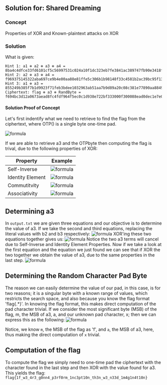 ## Solution for: Shared Dreaming

### Concept
Properties of XOR and Known-plaintext attacks on XOR

### Solution

What is given:
```
Hint 1: a1 ⊕ a2 ⊕ a3 ⊕ a4 = 8ba4c4dfce33fd6101cf5c56997531c024a10f1dc323eb7fe3841ac389747fb90e3418f90011ef2610fa3636cd6cf0002d19faa30d39161fbd45cc58abff6a84
Hint 2: a2 ⊕ a3 ⊕ a4 = f969375145322aba697ce9b4e00aa88e81ffe5c306b1b98148f33c4581b2ac39bc95f13b27c39f2311a590b7e27cdbdb7599f615acd70c45378e44fb319b8cb6
Hint 3: a1 ⊕ a3 = 855249b385f7b1d9923f71feb3bdee1032963ab51aa7b9d89a20c08c381e77890aa8849702d8791f8e636e833928ba6ea44c5f261983b7e29bd82e44b77fe03b
Ciphertext: flag ⊕ a3 ⊕ RandByte = f694bc3d12a0673aead8fc4fdf964f5ec0c1d938e722bf333000f300088ead0dec1e7e03720331098068c13a066ca9bca89850a8ee67feb8471af5f47b4c0f13
```

#### Solution Proof of Concept
Let's first indentify what we need to retrieve to find the flag from the ciphertext, where OTP() is a single byte one-time pad.

![formula](https://render.githubusercontent.com/render/math?math=$C=flag{\oplus}a_{3}{\oplus}RandByte$)

If we are able to retrieve a3 and the OTPbyte then computing the flag is trival, due to the following properties of XOR:

 Property  | Example | 
| -------- | -------- 
| Self-Inverse     | ![formula](https://render.githubusercontent.com/render/math?math=A{\oplus}A=0) |
| Identity Element | ![formula](https://render.githubusercontent.com/render/math?math=$A{\oplus}0=A$) |
| Commutitvity | ![formula](https://render.githubusercontent.com/render/math?math=$A{\oplus}B=B{\oplus}A$) |
| Associativity | ![formula](https://render.githubusercontent.com/render/math?math=$A{\oplus}(B{\oplus}C)=(A{\oplus}B){\oplus}C$) |

Determining a3
---
In `output.txt` we are given three equations and our objective is to determine the value of a3. If we take the second and third equations, replacing the literal values with b2 and b3 respectively:
![formula](https://render.githubusercontent.com/render/math?math=$a_{2}{\oplus}a_{3}{\oplus}a_{4}=b_{2}{\quad}{\textrm{and}}{\quad}a_{1}{\oplus}a_{3}=b_{3}$)
XOR'ing these two equations together gives us:
![formula](https://render.githubusercontent.com/render/math?math=$(a_{2}{\oplus}a_{3}{\oplus}a_{4}){\oplus}(a_{1}{\oplus}a_{3})=a_{2}{\oplus}a_{4}{\oplus}a_{1}=b_{2}{\oplus}b_{3}$)
Notice the two a3 terms will cancel due to Self-Inverse and Identity Element Properties. Now if we take a look at the first equation and the equation we just found we can see that if XOR the two together we obtain the value of a3, due to the same properties in the last step.
![formula](https://render.githubusercontent.com/render/math?math=$(a_{1}{\oplus}a_{2}{\oplus}a_{3}{\oplus}a_{4}){\oplus}(a_{2}{\oplus}a_{4}{\oplus}a_{1})=a_{3}=b_{1}{\oplus}b_{2}{\oplus}b_{3}$)

Determining the Random Character Pad Byte
---
 The reason we can easily determine the value of our pad, in this case, is for two reasons; it is a singular byte with a known range of values, which restricts the search space, and also because you know the flag format 'flag{.*}'. In knowing the flag format, this makes direct computation of the pad character trivial. If we consider the most significant byte (MSB) of the flag, m, the MSB of a3, a, and our unknown pad character, x; then we can express this as the following:
![formula](https://render.githubusercontent.com/render/math?math=$a{\oplus}x=m{\longrightarrow}x{\oplus}a{\oplus}a=m{\oplus}a{\longrightarrow}x=a{\oplus}m$)

Notice, we know `m`, the MSB of the flag as 'f', and `a`, the MSB of a3, here, thus making the direct computation of `x` trivial. 

Computation of the flag
---
To compute the flag we simply need to one-time pad the ciphertext with the character found in the last step and then XOR with the value found for a3. This yields the flag: `flag{1f_w3_4r3_g0nn4_p3rf0rm_1nc3pt10n_th3n_w3_n33d_1m4g1n4t10n}`


